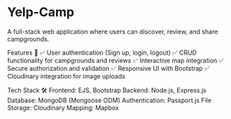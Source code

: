 # Yelp-Camp
A full-stack web application where users can discover, review, and share campgrounds.

Features 🚀
✅ User authentication (Sign up, login, logout)
✅ CRUD functionality for campgrounds and reviews
✅ Interactive map integration
✅ Secure authorization and validation
✅ Responsive UI with Bootstrap
✅ Cloudinary integration for image uploads

Tech Stack 🛠️
Frontend: EJS, Bootstrap
Backend: Node.js, Express.js
Database: MongoDB (Mongoose ODM)
Authentication: Passport.js
File Storage: Cloudinary
Mapping: Mapbox

